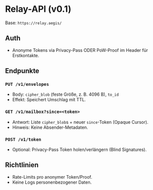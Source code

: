 # Relay-API (v0.1)

Base: `https://relay.aegis/`

## Auth
- Anonyme Tokens via Privacy-Pass ODER PoW-Proof im Header für Erstkontakte.

## Endpunkte
### `PUT /v1/envelopes`
- Body: `cipher_blob` (feste Größe, z. B. 4096 B), `to_id`
- Effekt: Speichert Umschlag mit TTL.

### `GET /v1/mailbox?since=<token>`
- Antwort: Liste `cipher_blob`s + neuer `since`-Token (Opaque Cursor).
- Hinweis: Keine Absender-Metadaten.

### `POST /v1/token`
- Optional: Privacy-Pass Token holen/verlängern (Blind Signatures).

## Richtlinien
- Rate-Limits pro anonymer Token/Proof.
- Keine Logs personenbezogener Daten.
